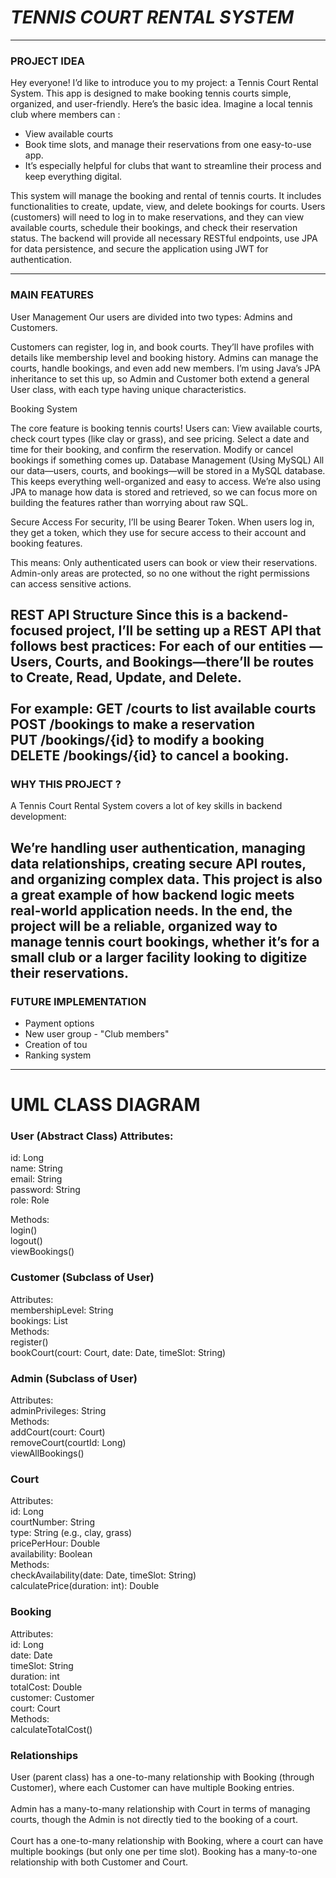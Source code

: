 # ***TENNIS COURT RENTAL SYSTEM***

____




### PROJECT IDEA

Hey everyone! I’d like to introduce you to my project: a Tennis Court Rental System.
This app is designed to make booking tennis courts simple, organized, and user-friendly. 
Here’s the basic idea. 
Imagine a local tennis club where members can : 
- View available courts
- Book time slots, and manage their reservations from one easy-to-use app. 
- It’s especially helpful for clubs that want to streamline their process and keep everything digital.

This system will manage the booking and rental of tennis courts. It includes functionalities to create, 
update, view, and delete bookings for courts. Users (customers) will need to log in to make reservations, 
and they can view available courts, schedule their bookings, and check their reservation status. 
The backend will provide all necessary RESTful endpoints, use JPA for data persistence, 
and secure the application using JWT for authentication.

___

### MAIN FEATURES

User Management
Our users are divided into two types: Admins and Customers.

Customers can register, log in, and book courts. They’ll have profiles with details like 
membership level and booking history.
Admins can manage the courts, handle bookings, and even add new members.
I’m using Java’s JPA inheritance to set this up, so Admin and Customer both extend a general User class, 
with each type having unique characteristics.

Booking System

The core feature is booking tennis courts! Users can:
View available courts, check court types (like clay or grass), and see pricing.
Select a date and time for their booking, and confirm the reservation.
Modify or cancel bookings if something comes up.
Database Management (Using MySQL) All our data—users, courts, and bookings—will be stored in a MySQL database. 
This keeps everything well-organized and easy to access. We’re also using JPA to manage how data is stored and retrieved, 
so we can focus more on building the features rather than worrying about raw SQL.

Secure Access For security, I’ll be using Bearer Token. When users log in, they get a token, which they use for 
secure access to their account and booking features. 

This means:
Only authenticated users can book or view their reservations.
Admin-only areas are protected, so no one without the right permissions can access sensitive actions.

REST API Structure Since this is a backend-focused project, I’ll be setting up a REST API that follows best practices:
For each of our entities — Users, Courts, and Bookings—there’ll be routes to Create, Read, Update, and Delete.<br><br>
For example:
GET /courts to list available courts <br>
POST /bookings to make a reservation <br>
PUT /bookings/{id} to modify a booking <br>
DELETE /bookings/{id} to cancel a booking. 
---
### WHY THIS PROJECT ?

A Tennis Court Rental System covers a lot of key skills in backend development:

We’re handling user authentication, managing data relationships, creating secure API routes, and organizing complex data.
This project is also a great example of how backend logic meets real-world application needs.
In the end, the project will be a reliable, organized way to manage tennis court bookings, 
whether it’s for a small club or a larger facility looking to digitize their reservations.
---
### FUTURE IMPLEMENTATION 

- Payment options
- New user group - "Club members"
- Creation of tou
- Ranking system
---

# UML CLASS DIAGRAM


### User (Abstract Class) Attributes:  <br>
   id: Long <br>
   name: String <br>
   email: String <br>
   password: String <br>
   role: Role <br>

   Methods: <br>
   login() <br>
   logout() <br>
   viewBookings() <br>

### Customer (Subclass of User)  
   Attributes:  <br>
   membershipLevel: String <br>
   bookings: List<Booking> <br>
   Methods: <br>
   register() <br>
   bookCourt(court: Court, date: Date, timeSlot: String) <br>
### Admin (Subclass of User)
   Attributes: <br>
   adminPrivileges: String <br>
   Methods: <br>
   addCourt(court: Court) <br>
   removeCourt(courtId: Long) <br>
   viewAllBookings() <br>
### Court
   Attributes: <br>
   id: Long <br>
   courtNumber: String <br>
   type: String (e.g., clay, grass) <br>
   pricePerHour: Double <br>
   availability: Boolean <br>
   Methods: <br>
   checkAvailability(date: Date, timeSlot: String) <br>
   calculatePrice(duration: int): Double <br>

### Booking
   Attributes: <br>
   id: Long <br>
   date: Date <br>
   timeSlot: String <br>
   duration: int <br>
   totalCost: Double <br>
   customer: Customer <br>
   court: Court <br>
   Methods: <br>
   calculateTotalCost() <br>

###   Relationships
   User (parent class) has a one-to-many relationship with Booking (through Customer), 
   where each Customer can have multiple Booking entries. <br> <br>
   Admin has a many-to-many relationship with Court in terms of managing courts, though the 
   Admin is not directly tied to the booking of a court. <br> <br>
   Court has a one-to-many relationship with Booking, where a court can have multiple bookings (but only one per time slot).
   Booking has a many-to-one relationship with both Customer and Court.




